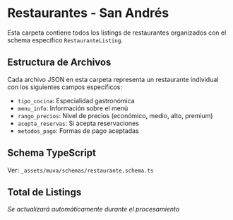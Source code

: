 # Restaurantes - San Andrés

Esta carpeta contiene todos los listings de restaurantes organizados con el schema específico `RestauranteListing`.

## Estructura de Archivos

Cada archivo JSON en esta carpeta representa un restaurante individual con los siguientes campos específicos:

- `tipo_cocina`: Especialidad gastronómica
- `menu_info`: Información sobre el menú
- `rango_precios`: Nivel de precios (económico, medio, alto, premium)
- `acepta_reservas`: Si acepta reservaciones
- `metodos_pago`: Formas de pago aceptadas

## Schema TypeScript

Ver: `_assets/muva/schemas/restaurante.schema.ts`

## Total de Listings

*Se actualizará automáticamente durante el procesamiento*